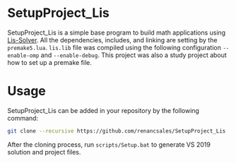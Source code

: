 # SetupProject_Lis
SetupProject_Lis is a simple base program to build math applications using [Lis-Solver](https://github.com/anishida/lis). All the dependencies, includes, and linking are setting by the ```premake5.lua```.  ```lis.lib``` file was compiled using the following configuration ```--enable-omp``` and ```--enable-debug```. This project was also a study project about how to set up a premake file. 

# Usage
SetupProject_Lis can be added in your repository by the following command:
```sh
git clone --recursive https://github.com/renancsales/SetupProject_Lis
```
After the cloning process, run  ```scripts/Setup.bat``` to generate VS 2019 solution and project files. 

